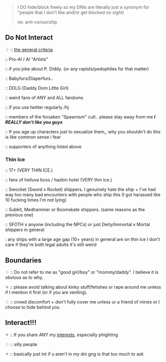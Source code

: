 > I DO hide/block freely so my DNIs are literally just a synonym for "people that I don't like and/or get blocked on sight)
> 
> tw: anti-censorship

## Do Not Interact

♢ :: [the general criteria](https://basic-dni.crd.co/)

:: Pro-AI / AI "Artists"

:: if you joke about P. Diddy. (or any rapists/pedophiles for that matter)

:: Babyfurs/Diaperfurs..

:: DDLG (Daddy Dom Little Girl)

:: weird fans of ANY and ALL fandoms

:: if you use twitter regularly /hj

:: members of the forsaken "Spawnism" cult.. please stay away from me ***I REALLY don't like you guys***

:: If you age up characters just to sexualize them,, why you shouldn't do this is like common sense i fear

:: supporters of anything listed above

### Thin Ice

:: 17+ (VERY THIN ICE.)

:: fans of helluva boss / hazbin hotel (VERY thin ice.)

:: Swocket (Sword x Rocket) shippers. I genuinely hate the ship + I've had way too many bad encounters with people who ship this (I got harassed like 10 fucking times I'm not lying)

:: Subkit, Medhammer or Boomskate shippers. (same reasons as the previous one)

:: SFOTH x anyone (including the NPCs) or just Deity/Immortal x Mortal shippers in general

: any ships with a large age gap (10+ years) in general are on thin ice I don't care if they're both legal adults it's still weird

## Boundaries

♢ :: Do not refer to me as "good girl/boy" or "mommy/daddy". I believe it is obvious as to why.

✧ :: please avoid talking about kinky stuff/fetishes or rape around me unless if I mention it first (or if you are venting).

♢ :: crowd discomfort + don't fully cover me unless ur a friend of mines or I choose to hide behind you

## Interact!!!

✧ :: If you share ANY my [interests](https://github.com/machine-detonation/EDD3A0), especially phighting

♢ :: silly people

✧ :: basically just int if u aren't in my dni gng is that too much to ask
